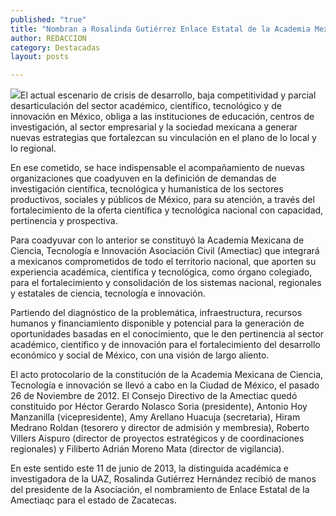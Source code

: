 ```yaml
---
published: "true"
title: "Nombran a Rosalinda Gutiérrez Enlace Estatal de la Academia Mexicana de Ciencia en Zacatecas  "
author: REDACCION
category: Destacadas
layout: posts

---
```


![](http://i.imgur.com/QnsCVX3m.jpg)El actual escenario de crisis de desarrollo, baja competitividad y parcial desarticulación del sector académico, científico, tecnológico y de innovación en México, obliga a las instituciones de educación, centros de investigación, al sector empresarial y la sociedad mexicana a generar nuevas estrategias que fortalezcan su vinculación en el plano de lo local y lo regional. 

   En ese cometido, se hace indispensable el acompañamiento de nuevas organizaciones que coadyuven en la definición de demandas de investigación científica, tecnológica y humanística de los sectores productivos, sociales y públicos de México, para su atención, a través del fortalecimiento de la oferta científica y tecnológica nacional con capacidad, pertinencia y prospectiva.

  Para coadyuvar con lo anterior se constituyó la Academia Mexicana de Ciencia, Tecnología e Innovación Asociación Civil (Amectiac) que integrará a mexicanos comprometidos de todo el territorio nacional, que aporten su experiencia académica, científica y tecnológica, como órgano colegiado, para el fortalecimiento y consolidación de los sistemas nacional, regionales y estatales de ciencia, tecnología e innovación. 

  Partiendo del diagnóstico de la problemática, infraestructura, recursos humanos y financiamiento disponible y potencial para la generación de oportunidades basadas en el conocimiento, que le den pertinencia al sector académico, científico y de innovación para el fortalecimiento del desarrollo económico y social de México, con una visión de largo aliento.

   El acto protocolario de la constitución de la Academia Mexicana de Ciencia, Tecnología e innovación se llevó a cabo en la Ciudad de México, el pasado 26 de Noviembre de 2012. El Consejo Directivo de la Amectiac quedó constituido por Héctor Gerardo Nolasco Soria (presidente), Antonio Hoy Manzanilla (vicepresidente), Amy Arellano Huacuja (secretaria), Hiram Medrano Roldan (tesorero y director de admisión y membresia), Roberto Villers Aispuro (director de proyectos estratégicos y de coordinaciones regionales) y Filiberto Adrián Moreno Mata (director de vigilancia). 

En este sentido este 11 de junio de 2013, la distinguida académica e investigadora de la UAZ, Rosalinda Gutiérrez Hernández recibió de manos del presidente de la Asociación, el nombramiento de Enlace Estatal de la Amectiaqc para el estado de Zacatecas.

